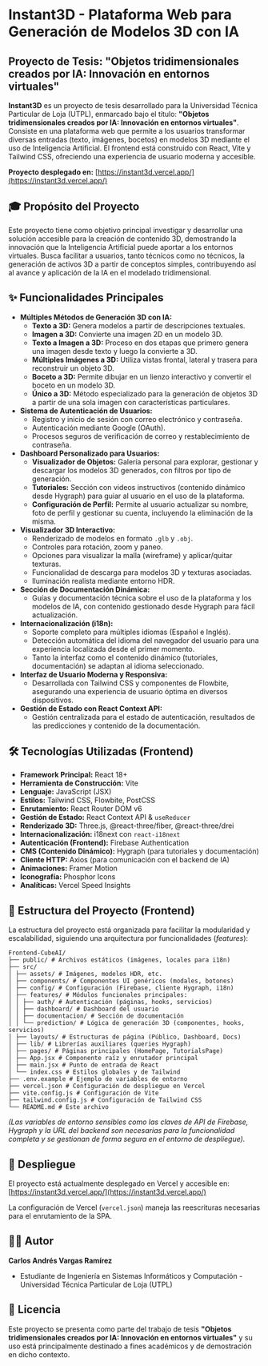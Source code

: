 # Instant3D - Plataforma Web para Generación de Modelos 3D con IA

## Proyecto de Tesis: "Objetos tridimensionales creados por IA: Innovación en entornos virtuales"

**Instant3D** es un proyecto de tesis desarrollado para la Universidad Técnica Particular de Loja (UTPL), enmarcado bajo el título: **"Objetos tridimensionales creados por IA: Innovación en entornos virtuales"**. Consiste en una plataforma web que permite a los usuarios transformar diversas entradas (texto, imágenes, bocetos) en modelos 3D mediante el uso de Inteligencia Artificial. El frontend está construido con React, Vite y Tailwind CSS, ofreciendo una experiencia de usuario moderna y accesible.

**Proyecto desplegado en:** [https://instant3d.vercel.app/](https://instant3d.vercel.app/)

## 🎓 Propósito del Proyecto

Este proyecto tiene como objetivo principal investigar y desarrollar una solución accesible para la creación de contenido 3D, demostrando la innovación que la Inteligencia Artificial puede aportar a los entornos virtuales. Busca facilitar a usuarios, tanto técnicos como no técnicos, la generación de activos 3D a partir de conceptos simples, contribuyendo así al avance y aplicación de la IA en el modelado tridimensional.

## ✨ Funcionalidades Principales

*   **Múltiples Métodos de Generación 3D con IA:**
    *   **Texto a 3D:** Genera modelos a partir de descripciones textuales.
    *   **Imagen a 3D:** Convierte una imagen 2D en un modelo 3D.
    *   **Texto a Imagen a 3D:** Proceso en dos etapas que primero genera una imagen desde texto y luego la convierte a 3D.
    *   **Múltiples Imágenes a 3D:** Utiliza vistas frontal, lateral y trasera para reconstruir un objeto 3D.
    *   **Boceto a 3D:** Permite dibujar en un lienzo interactivo y convertir el boceto en un modelo 3D.
    *   **Único a 3D:** Método especializado para la generación de objetos 3D a partir de una sola imagen con características particulares.
*   **Sistema de Autenticación de Usuarios:**
    *   Registro y inicio de sesión con correo electrónico y contraseña.
    *   Autenticación mediante Google (OAuth).
    *   Procesos seguros de verificación de correo y restablecimiento de contraseña.
*   **Dashboard Personalizado para Usuarios:**
    *   **Visualizador de Objetos:** Galería personal para explorar, gestionar y descargar los modelos 3D generados, con filtros por tipo de generación.
    *   **Tutoriales:** Sección con videos instructivos (contenido dinámico desde Hygraph) para guiar al usuario en el uso de la plataforma.
    *   **Configuración de Perfil:** Permite al usuario actualizar su nombre, foto de perfil y gestionar su cuenta, incluyendo la eliminación de la misma.
*   **Visualizador 3D Interactivo:**
    *   Renderizado de modelos en formato `.glb` y `.obj`.
    *   Controles para rotación, zoom y paneo.
    *   Opciones para visualizar la malla (wireframe) y aplicar/quitar texturas.
    *   Funcionalidad de descarga para modelos 3D y texturas asociadas.
    *   Iluminación realista mediante entorno HDR.
*   **Sección de Documentación Dinámica:**
    *   Guías y documentación técnica sobre el uso de la plataforma y los modelos de IA, con contenido gestionado desde Hygraph para fácil actualización.
*   **Internacionalización (i18n):**
    *   Soporte completo para múltiples idiomas (Español e Inglés).
    *   Detección automática del idioma del navegador del usuario para una experiencia localizada desde el primer momento.
    *   Tanto la interfaz como el contenido dinámico (tutoriales, documentación) se adaptan al idioma seleccionado.
*   **Interfaz de Usuario Moderna y Responsiva:**
    *   Desarrollada con Tailwind CSS y componentes de Flowbite, asegurando una experiencia de usuario óptima en diversos dispositivos.
*   **Gestión de Estado con React Context API:**
    *   Gestión centralizada para el estado de autenticación, resultados de las predicciones y contenido de la documentación.

## 🛠️ Tecnologías Utilizadas (Frontend)

*   **Framework Principal:** React 18+
*   **Herramienta de Construcción:** Vite
*   **Lenguaje:** JavaScript (JSX)
*   **Estilos:** Tailwind CSS, Flowbite, PostCSS
*   **Enrutamiento:** React Router DOM v6
*   **Gestión de Estado:** React Context API & `useReducer`
*   **Renderizado 3D:** Three.js, @react-three/fiber, @react-three/drei
*   **Internacionalización:** i18next con `react-i18next`
*   **Autenticación (Frontend):** Firebase Authentication
*   **CMS (Contenido Dinámico):** Hygraph (para tutoriales y documentación)
*   **Cliente HTTP:** Axios (para comunicación con el backend de IA)
*   **Animaciones:** Framer Motion
*   **Iconografía:** Phosphor Icons
*   **Analíticas:** Vercel Speed Insights

## 📁 Estructura del Proyecto (Frontend)

La estructura del proyecto está organizada para facilitar la modularidad y escalabilidad, siguiendo una arquitectura por funcionalidades (*features*):
```
Frontend-CubeAI/
├── public/ # Archivos estáticos (imágenes, locales para i18n)
├── src/
│ ├── assets/ # Imágenes, modelos HDR, etc.
│ ├── components/ # Componentes UI genéricos (modales, botones)
│ ├── config/ # Configuración (Firebase, cliente Hygraph, i18n)
│ ├── features/ # Módulos funcionales principales:
│ │ ├── auth/ # Autenticación (páginas, hooks, servicios)
│ │ ├── dashboard/ # Dashboard del usuario
│ │ ├── documentacion/ # Sección de documentación
│ │ └── prediction/ # Lógica de generación 3D (componentes, hooks, servicios)
│ ├── layouts/ # Estructuras de página (Público, Dashboard, Docs)
│ ├── lib/ # Librerías auxiliares (queries Hygraph)
│ ├── pages/ # Páginas principales (HomePage, TutorialsPage)
│ ├── App.jsx # Componente raíz y enrutador principal
│ ├── main.jsx # Punto de entrada de React
│ └── index.css # Estilos globales y de Tailwind
├── .env.example # Ejemplo de variables de entorno
├── vercel.json # Configuración de despliegue en Vercel
├── vite.config.js # Configuración de Vite
├── tailwind.config.js # Configuración de Tailwind CSS
└── README.md # Este archivo
```
*(Las variables de entorno sensibles como las claves de API de Firebase, Hygraph y la URL del backend son necesarias para la funcionalidad completa y se gestionan de forma segura en el entorno de despliegue).*

## 🚀 Despliegue

El proyecto está actualmente desplegado en Vercel y accesible en:
[https://instant3d.vercel.app/](https://instant3d.vercel.app/)

La configuración de Vercel (`vercel.json`) maneja las reescrituras necesarias para el enrutamiento de la SPA.

## 👨‍💻 Autor

**Carlos Andrés Vargas Ramírez**
*   Estudiante de Ingeniería en Sistemas Informáticos y Computación - Universidad Técnica Particular de Loja (UTPL)

## 📄 Licencia

Este proyecto se presenta como parte del trabajo de tesis **"Objetos tridimensionales creados por IA: Innovación en entornos virtuales"** y su uso está principalmente destinado a fines académicos y de demostración en dicho contexto.